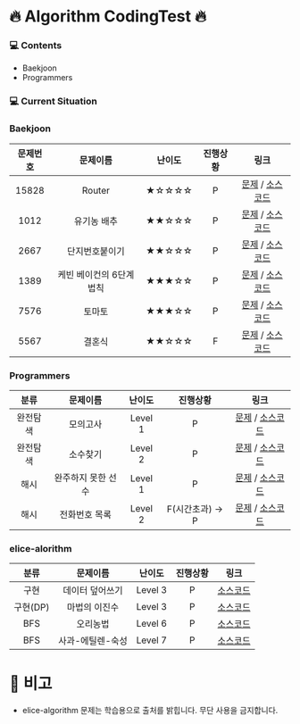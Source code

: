# 🔥 Algorithm CodingTest 🔥

### 💻 Contents

- Baekjoon</h1>
- Programmers

### 💻 Current Situation

<h3>Baekjoon</h3>

| 문제번호 |         문제이름         | 난이도 | 진행상황 |                                                                        링크                                                                         |
| :------: | :----------------------: | :----: | :------: | :-------------------------------------------------------------------------------------------------------------------------------------------------: |
|  15828   |          Router          | ★☆☆☆☆  |    P     |         [문제](https://www.acmicpc.net/problem/15828) / [소스코드](https://github.com/youngminss/codingtest/blob/master/Baekjoon/15828.py)          |
|   1012   |       유기농 배추        | ★★☆☆☆  |    P     |          [문제](https://www.acmicpc.net/problem/1012) / [소스코드](https://github.com/youngminss/codingtest/blob/master/Baekjoon/1012.py)           |
|   2667   |      단지번호붙이기      | ★★☆☆☆  |    P     |          [문제](https://www.acmicpc.net/problem/2667) / [소스코드](https://github.com/youngminss/codingtest/blob/master/Baekjoon/2667.py)           |
|   1389   | 케빈 베이컨의 6단계 법칙 | ★★★☆☆  |    P     | [문제](https://www.acmicpc.net/problem/1389) / [소스코드](https://github.com/youngminss/codingtest/commit/775bfd1c57fcfd2b9a874cd0860b0b3116fc3925) |
|   7576   |          토마토          | ★★★☆☆  |    P     |          [문제](https://www.acmicpc.net/problem/7576) / [소스코드](https://github.com/youngminss/codingtest/blob/master/Baekjoon/7576.py)           |
|   5567   |          결혼식          | ★★☆☆☆  |    F     |          [문제](https://www.acmicpc.net/problem/5567) / [소스코드](https://github.com/youngminss/codingtest/blob/master/Baekjoon/5567.py)           |

<h3>Programmers</h3>

|   분류   |      문제이름      | 난이도  |     진행상황     |                                                                                                               링크                                                                                                                |
| :------: | :----------------: | :-----: | :--------------: | :-------------------------------------------------------------------------------------------------------------------------------------------------------------------------------------------------------------------------------: |
| 완전탐색 |      모의고사      | Level 1 |        P         |                      [문제](https://programmers.co.kr/learn/courses/30/lessons/42840) / [소스코드](https://github.com/youngminss/codingtest/blob/master/Programmers/%EB%AA%A8%EC%9D%98%EA%B3%A0%EC%82%AC.py)                      |
| 완전탐색 |      소수찾기      | Level 2 |        P         |                    [문제](https://programmers.co.kr/learn/courses/30/lessons/42839) / [소스코드](https://github.com/youngminss/codingtest/blob/master/Programmers/%EC%86%8C%EC%88%98%20%EC%B0%BE%EA%B8%B0.py)                     |
|   해시   | 완주하지 못한 선수 | Level 1 |        P         | [문제](https://programmers.co.kr/learn/courses/30/lessons/42576) / [소스코드](https://github.com/youngminss/codingtest/blob/master/Programmers/%EC%99%84%EC%A3%BC%ED%95%98%EC%A7%80%20%EB%AA%BB%ED%95%9C%20%EC%84%A0%EC%88%98.py) |
|   해시   |   전화번호 목록    | Level 2 | F(시간초과) -> P |           [문제](https://programmers.co.kr/learn/courses/30/lessons/42577) / [소스코드](https://github.com/youngminss/codingtest/blob/master/Programmers/%EC%A0%84%ED%99%94%EB%B2%88%ED%98%B8%20%EB%AA%A9%EB%A1%9D.py)            |

<h3>elice-alorithm</h3>

|   분류   |     문제이름     | 난이도  | 진행상황 |                                                                          링크                                                                          |
| :------: | :--------------: | :-----: | :------: | :----------------------------------------------------------------------------------------------------------------------------------------------------: |
|   구현   | 데이터 덮어쓰기  | Level 3 |    P     | [소스코드](https://github.com/youngminss/codingtest/blob/master/elice-algorithm/%EB%8D%B0%EC%9D%B4%ED%84%B0%20%EB%8D%AE%EC%96%B4%EC%93%B0%EA%B8%B0.py) |
| 구현(DP) |  마법의 이진수   | Level 3 |    P     |     [소스코드](https://github.com/youngminss/codingtest/blob/master/elice-algorithm/%EB%A7%88%EB%B2%95%EC%9D%98%20%EC%9D%B4%EC%A7%84%EC%88%98.py)      |
|   BFS    |     오리농법     | Level 6 |    P     |                [소스코드](https://github.com/youngminss/codingtest/blob/master/elice-algorithm/%EC%98%A4%EB%A6%AC%EB%86%8D%EB%B2%95.py)                |
|   BFS    | 사과-에틸렌-숙성 | Level 7 |    P     | [소스코드](https://github.com/youngminss/codingtest/blob/master/elice-algorithm/%EC%82%AC%EA%B3%BC-%EC%97%90%ED%8B%B8%EB%A0%8C-%EC%88%99%EC%84%B1.py)  |

# 📢 비고

+ elice-algorithm 문제는 학습용으로 출처를 밝힙니다. 무단 사용을 금지합니다.
